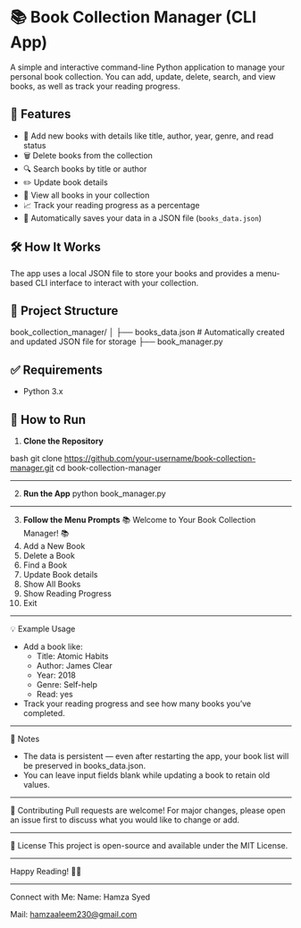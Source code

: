 # 📚 Book Collection Manager (CLI App)

A simple and interactive command-line Python application to manage your personal book collection. You can add, update, delete, search, and view books, as well as track your reading progress.

## 🚀 Features

- 📘 Add new books with details like title, author, year, genre, and read status
- 🗑️ Delete books from the collection
- 🔍 Search books by title or author
- ✏️ Update book details
- 📄 View all books in your collection
- 📈 Track your reading progress as a percentage
- 💾 Automatically saves your data in a JSON file (`books_data.json`)

## 🛠️ How It Works

The app uses a local JSON file to store your books and provides a menu-based CLI interface to interact with your collection.

## 📂 Project Structure
book_collection_manager/ │ ├── books_data.json # Automatically created and updated JSON file for storage ├── book_manager.py


## ✅ Requirements

- Python 3.x

## 🧪 How to Run

1. **Clone the Repository**

bash
git clone https://github.com/your-username/book-collection-manager.git
cd book-collection-manager

---

2. **Run the App**
   python book_manager.py

---

3. **Follow the Menu Prompts**
   📚 Welcome to Your Book Collection Manager! 📚
1. Add a New Book
2. Delete a Book
3. Find a Book
4. Update Book details
5. Show All Books
6. Show Reading Progress
7. Exit

---

💡 Example Usage
* Add a book like:
  * Title: Atomic Habits
  * Author: James Clear
  * Year: 2018
  * Genre: Self-help
  * Read: yes
* Track your reading progress and see how many books you’ve completed.

---

📌 Notes
* The data is persistent — even after restarting the app, your book list will be preserved in books_data.json.
* You can leave input fields blank while updating a book to retain old values.

---

🙌 Contributing
Pull requests are welcome! For major changes, please open an issue first to discuss what you would like to change or add.

---

📄 License
This project is open-source and available under the MIT License.

---

Happy Reading! 📖✨

---

Connect with Me:
Name: Hamza Syed

Mail: hamzaaleem230@gmail.com
